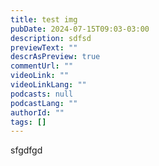 ```yaml
---
title: test img
pubDate: 2024-07-15T09:03-03:00
description: sdfsd
previewText: ""
descrAsPreview: true
commentUrl: ""
videoLink: ""
videoLinkLang: ""
podcasts: null
podcastLang: ""
authorId: ""
tags: []
---
```


sfgdfgd

